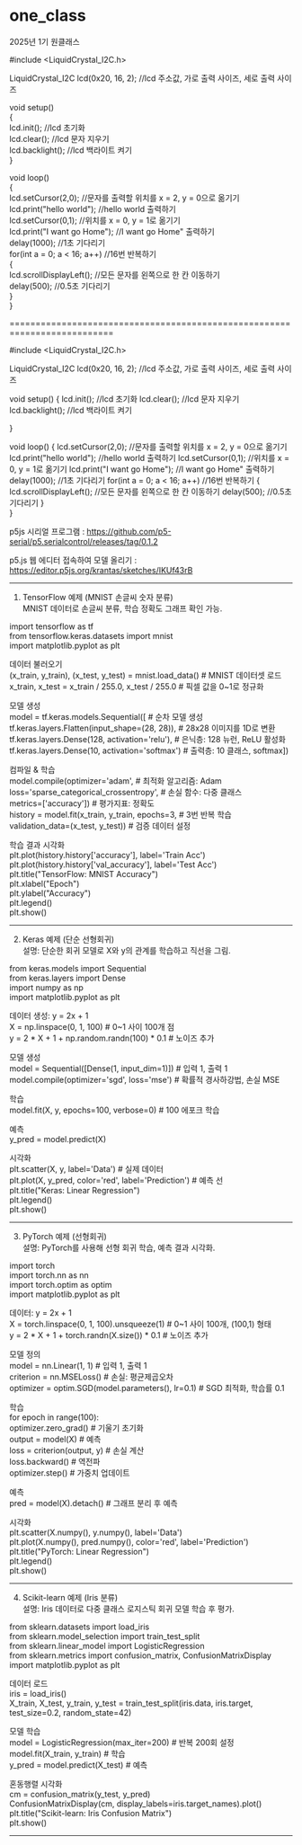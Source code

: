 # one_class
2025년 1기 원클래스

#include <LiquidCrystal_I2C.h>  
  
LiquidCrystal_I2C lcd(0x20, 16, 2); //lcd 주소값, 가로 출력 사이즈, 세로 출력 사이즈  
  
void setup()  
{   
  lcd.init();				//lcd 초기화  
  lcd.clear();         		//lcd 문자 지우기  
  lcd.backlight(); 			//lcd 백라이트 켜기  
}  

void loop()  
{  
  lcd.setCursor(2,0); 		//문자를 출력할 위치를 x = 2, y = 0으로 옮기기  
  lcd.print("hello world"); //hello world 출력하기  
  lcd.setCursor(0,1); 		//위치를 x = 0, y = 1로 옮기기  
  lcd.print("I want go Home"); //I want go Home" 출력하기  
  delay(1000);				   //1초 기다리기  
  for(int a = 0; a < 16; a++)  //16번 반복하기  
  {  
    lcd.scrollDisplayLeft();   //모든 문자를 왼쪽으로 한 칸 이동하기  
    delay(500);				   //0.5초 기다리기  
  }  
}  

==========================================================================

#include <LiquidCrystal_I2C.h>

LiquidCrystal_I2C lcd(0x20, 16, 2); //lcd 주소값, 가로 출력 사이즈, 세로 출력 사이즈

void setup()
{
  lcd.init();				//lcd 초기화
  lcd.clear();         		//lcd 문자 지우기
  lcd.backlight(); 			//lcd 백라이트 켜기

}

void loop()
{
  lcd.setCursor(2,0); 		//문자를 출력할 위치를 x = 2, y = 0으로 옮기기
  lcd.print("hello world"); //hello world 출력하기
  lcd.setCursor(0,1); 		//위치를 x = 0, y = 1로 옮기기
  lcd.print("I want go Home"); //I want go Home" 출력하기
  delay(1000);				   //1초 기다리기
  for(int a = 0; a < 16; a++)  //16번 반복하기
  {
    lcd.scrollDisplayLeft();   //모든 문자를 왼쪽으로 한 칸 이동하기
    delay(500);				   //0.5초 기다리기
  }  
}


p5js 시리얼 프로그램 : https://github.com/p5-serial/p5.serialcontrol/releases/tag/0.1.2

p5.js 웹 에디터 접속하여 모델 올리기 : https://editor.p5js.org/krantas/sketches/IKUf43rB




--------------------------------------------------------------------------------------------  
1. TensorFlow 예제 (MNIST 손글씨 숫자 분류)  
   MNIST 데이터로 손글씨 분류, 학습 정확도 그래프 확인 가능.  
   
import tensorflow as tf  
from tensorflow.keras.datasets import mnist  
import matplotlib.pyplot as plt  

데이터 불러오기  
(x_train, y_train), (x_test, y_test) = mnist.load_data()  # MNIST 데이터셋 로드  
x_train, x_test = x_train / 255.0, x_test / 255.0         # 픽셀 값을 0~1로 정규화  
  
모델 생성  
model = tf.keras.models.Sequential([                        # 순차 모델 생성  
    tf.keras.layers.Flatten(input_shape=(28, 28)),         # 28x28 이미지를 1D로 변환  
    tf.keras.layers.Dense(128, activation='relu'),         # 은닉층: 128 뉴런, ReLU 활성화  
    tf.keras.layers.Dense(10, activation='softmax')        # 출력층: 10 클래스, softmax])  

컴파일 & 학습  
model.compile(optimizer='adam',                            # 최적화 알고리즘: Adam  
              loss='sparse_categorical_crossentropy',      # 손실 함수: 다중 클래스  
              metrics=['accuracy'])                        # 평가지표: 정확도  
history = model.fit(x_train, y_train, epochs=3,            # 3번 반복 학습  
                    validation_data=(x_test, y_test))      # 검증 데이터 설정  

학습 결과 시각화  
plt.plot(history.history['accuracy'], label='Train Acc')  
plt.plot(history.history['val_accuracy'], label='Test Acc')  
plt.title("TensorFlow: MNIST Accuracy")  
plt.xlabel("Epoch")  
plt.ylabel("Accuracy")  
plt.legend()  
plt.show()  

--------------------------------------------------------------------------------------------  
2. Keras 예제 (단순 선형회귀)  
   설명: 단순한 회귀 모델로 X와 y의 관계를 학습하고 직선을 그림.  
   
from keras.models import Sequential  
from keras.layers import Dense  
import numpy as np  
import matplotlib.pyplot as plt  

데이터 생성: y = 2x + 1  
X = np.linspace(0, 1, 100)                              # 0~1 사이 100개 점  
y = 2 * X + 1 + np.random.randn(100) * 0.1             # 노이즈 추가  

모델 생성  
model = Sequential([Dense(1, input_dim=1)])            # 입력 1, 출력 1  
model.compile(optimizer='sgd', loss='mse')             # 확률적 경사하강법, 손실 MSE  

학습  
model.fit(X, y, epochs=100, verbose=0)                 # 100 에포크 학습  
 
예측  
y_pred = model.predict(X)  

시각화  
plt.scatter(X, y, label='Data')                        # 실제 데이터  
plt.plot(X, y_pred, color='red', label='Prediction')   # 예측 선  
plt.title("Keras: Linear Regression")  
plt.legend()  
plt.show()  
 
--------------------------------------------------------------------------------------------  
3. PyTorch 예제 (선형회귀)  
   설명: PyTorch를 사용해 선형 회귀 학습, 예측 결과 시각화.  
 
import torch  
import torch.nn as nn  
import torch.optim as optim  
import matplotlib.pyplot as plt  

데이터: y = 2x + 1  
X = torch.linspace(0, 1, 100).unsqueeze(1)            # 0~1 사이 100개, (100,1) 형태  
y = 2 * X + 1 + torch.randn(X.size()) * 0.1           # 노이즈 추가  

모델 정의  
model = nn.Linear(1, 1)                               # 입력 1, 출력 1  
criterion = nn.MSELoss()                               # 손실: 평균제곱오차  
optimizer = optim.SGD(model.parameters(), lr=0.1)     # SGD 최적화, 학습률 0.1  

학습  
for epoch in range(100):  
    optimizer.zero_grad()                              # 기울기 초기화   
    output = model(X)                                  # 예측  
    loss = criterion(output, y)                        # 손실 계산  
    loss.backward()                                    # 역전파  
    optimizer.step()                                   # 가중치 업데이트  

예측  
pred = model(X).detach()                               # 그래프 분리 후 예측  

시각화  
plt.scatter(X.numpy(), y.numpy(), label='Data')  
plt.plot(X.numpy(), pred.numpy(), color='red', label='Prediction')  
plt.title("PyTorch: Linear Regression")  
plt.legend()  
plt.show()  

--------------------------------------------------------------------------------------------  
4. Scikit-learn 예제 (Iris 분류)  
   설명: Iris 데이터로 다중 클래스 로지스틱 회귀 모델 학습 후 평가.  

from sklearn.datasets import load_iris  
from sklearn.model_selection import train_test_split  
from sklearn.linear_model import LogisticRegression  
from sklearn.metrics import confusion_matrix, ConfusionMatrixDisplay  
import matplotlib.pyplot as plt  
 
데이터 로드  
iris = load_iris()  
X_train, X_test, y_train, y_test = train_test_split(iris.data, iris.target, test_size=0.2, random_state=42)  

모델 학습  
model = LogisticRegression(max_iter=200)             # 반복 200회 설정  
model.fit(X_train, y_train)                          # 학습  
y_pred = model.predict(X_test)                       # 예측  

혼동행렬 시각화  
cm = confusion_matrix(y_test, y_pred)  
ConfusionMatrixDisplay(cm, display_labels=iris.target_names).plot()  
plt.title("Scikit-learn: Iris Confusion Matrix")  
plt.show()  

--------------------------------------------------------------------------------------------  
